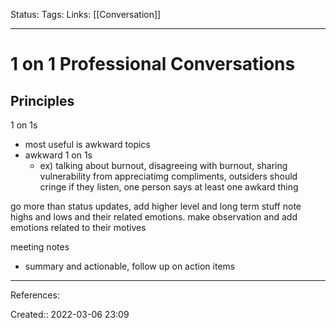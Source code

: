 Status: 
Tags: 
Links: [[Conversation]]
___

# 1 on 1 Professional Conversations
## Principles
1 on 1s
- most useful is awkward topics
- awkward 1 on 1s
	- ex) talking about burnout, disagreeing with burnout, sharing vulnerability from appreciatimg compliments, outsiders should cringe if they listen, one person says at least one awkard thing 

go more than status updates, add higher level and long term stuff
note highs and lows and their related emotions. 
make observation and add emotions related to their motives 

meeting notes
- summary and actionable, follow up on action items 


___
References:

Created:: 2022-03-06 23:09
